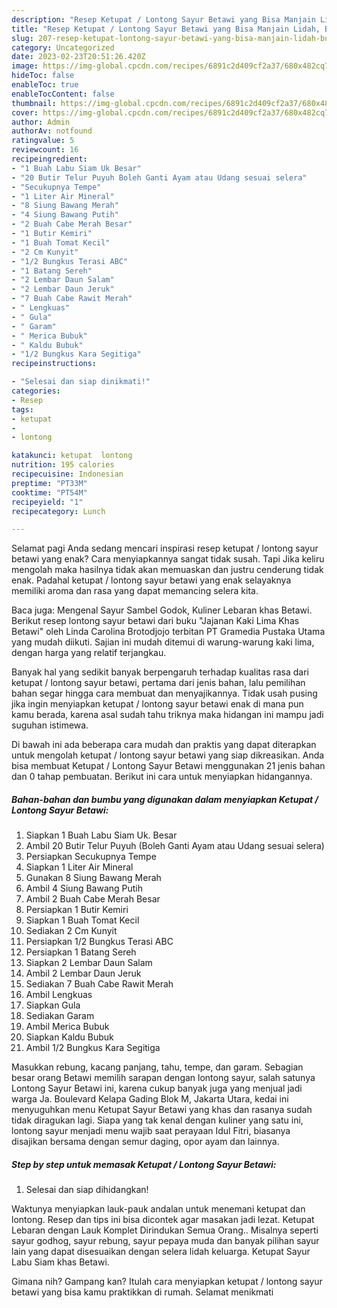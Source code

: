 ```yaml
---
description: "Resep Ketupat / Lontong Sayur Betawi yang Bisa Manjain Lidah, Buat Buka Puasa}"
title: "Resep Ketupat / Lontong Sayur Betawi yang Bisa Manjain Lidah, Buat Buka Puasa}"
slug: 207-resep-ketupat-lontong-sayur-betawi-yang-bisa-manjain-lidah-buat-buka-puasa
category: Uncategorized
date: 2023-02-23T20:51:26.420Z
image: https://img-global.cpcdn.com/recipes/6891c2d409cf2a37/680x482cq70/ketupat-lontong-sayur-betawi-foto-resep-utama.jpg
hideToc: false
enableToc: true
enableTocContent: false
thumbnail: https://img-global.cpcdn.com/recipes/6891c2d409cf2a37/680x482cq70/ketupat-lontong-sayur-betawi-foto-resep-utama.jpg
cover: https://img-global.cpcdn.com/recipes/6891c2d409cf2a37/680x482cq70/ketupat-lontong-sayur-betawi-foto-resep-utama.jpg
author: Admin
authorAv: notfound
ratingvalue: 5
reviewcount: 16
recipeingredient:
- "1 Buah Labu Siam Uk Besar"
- "20 Butir Telur Puyuh Boleh Ganti Ayam atau Udang sesuai selera"
- "Secukupnya Tempe"
- "1 Liter Air Mineral"
- "8 Siung Bawang Merah"
- "4 Siung Bawang Putih"
- "2 Buah Cabe Merah Besar"
- "1 Butir Kemiri"
- "1 Buah Tomat Kecil"
- "2 Cm Kunyit"
- "1/2 Bungkus Terasi ABC"
- "1 Batang Sereh"
- "2 Lembar Daun Salam"
- "2 Lembar Daun Jeruk"
- "7 Buah Cabe Rawit Merah"
- " Lengkuas"
- " Gula"
- " Garam"
- " Merica Bubuk"
- " Kaldu Bubuk"
- "1/2 Bungkus Kara Segitiga"
recipeinstructions:

- "Selesai dan siap dinikmati!"
categories:
- Resep
tags:
- ketupat
- 
- lontong

katakunci: ketupat  lontong 
nutrition: 195 calories
recipecuisine: Indonesian
preptime: "PT33M"
cooktime: "PT54M"
recipeyield: "1"
recipecategory: Lunch

---
```



Selamat pagi Anda sedang mencari inspirasi resep ketupat / lontong sayur betawi yang enak? Cara menyiapkannya sangat tidak susah. Tapi Jika keliru mengolah maka hasilnya tidak akan memuaskan dan justru cenderung tidak enak. Padahal ketupat / lontong sayur betawi yang enak selayaknya memiliki aroma dan rasa yang dapat memancing selera kita.


Baca juga: Mengenal Sayur Sambel Godok, Kuliner Lebaran khas Betawi. Berikut resep lontong sayur betawi dari buku &#34;Jajanan Kaki Lima Khas Betawi&#34; oleh Linda Carolina Brotodjojo terbitan PT Gramedia Pustaka Utama yang mudah diikuti. Sajian ini mudah ditemui di warung-warung kaki lima, dengan harga yang relatif terjangkau.

Banyak hal yang sedikit banyak berpengaruh terhadap kualitas rasa dari ketupat / lontong sayur betawi, pertama dari jenis bahan, lalu pemilihan bahan segar hingga cara membuat dan menyajikannya. Tidak usah pusing jika ingin menyiapkan ketupat / lontong sayur betawi enak di mana pun kamu berada, karena asal sudah tahu triknya maka hidangan ini mampu jadi suguhan istimewa.


Di bawah ini ada beberapa cara mudah dan praktis yang dapat diterapkan untuk mengolah ketupat / lontong sayur betawi yang siap dikreasikan. Anda bisa membuat Ketupat / Lontong Sayur Betawi menggunakan 21 jenis bahan dan 0 tahap pembuatan. Berikut ini cara untuk menyiapkan hidangannya.

<!--inarticleads1-->

##### Bahan-bahan dan bumbu yang digunakan dalam menyiapkan Ketupat / Lontong Sayur Betawi:

1. Siapkan 1 Buah Labu Siam Uk. Besar
1. Ambil 20 Butir Telur Puyuh (Boleh Ganti Ayam atau Udang sesuai selera)
1. Persiapkan Secukupnya Tempe
1. Siapkan 1 Liter Air Mineral
1. Gunakan 8 Siung Bawang Merah
1. Ambil 4 Siung Bawang Putih
1. Ambil 2 Buah Cabe Merah Besar
1. Persiapkan 1 Butir Kemiri
1. Siapkan 1 Buah Tomat Kecil
1. Sediakan 2 Cm Kunyit
1. Persiapkan 1/2 Bungkus Terasi ABC
1. Persiapkan 1 Batang Sereh
1. Siapkan 2 Lembar Daun Salam
1. Ambil 2 Lembar Daun Jeruk
1. Sediakan 7 Buah Cabe Rawit Merah
1. Ambil  Lengkuas
1. Siapkan  Gula
1. Sediakan  Garam
1. Ambil  Merica Bubuk
1. Siapkan  Kaldu Bubuk
1. Ambil 1/2 Bungkus Kara Segitiga


Masukkan rebung, kacang panjang, tahu, tempe, dan garam. Sebagian besar orang Betawi memilih sarapan dengan lontong sayur, salah satunya Lontong Sayur Betawi ini, karena cukup banyak juga yang menjual jadi warga Ja. Boulevard Kelapa Gading Blok M, Jakarta Utara, kedai ini menyuguhkan menu Ketupat Sayur Betawi yang khas dan rasanya sudah tidak diragukan lagi. Siapa yang tak kenal dengan kuliner yang satu ini, lontong sayur menjadi menu wajib saat perayaan Idul Fitri, biasanya disajikan bersama dengan semur daging, opor ayam dan lainnya. 

<!--inarticleads2-->

##### Step by step untuk memasak Ketupat / Lontong Sayur Betawi:


1. Selesai dan siap dihidangkan!

Waktunya menyiapkan lauk-pauk andalan untuk menemani ketupat dan lontong. Resep dan tips ini bisa dicontek agar masakan jadi lezat. Ketupat Lebaran dengan Lauk Komplet Dirindukan Semua Orang.. Misalnya seperti sayur godhog, sayur rebung, sayur pepaya muda dan banyak pilihan sayur lain yang dapat disesuaikan dengan selera lidah keluarga. Ketupat Sayur Labu Siam khas Betawi. 

Gimana nih? Gampang kan? Itulah cara menyiapkan ketupat / lontong sayur betawi yang bisa kamu praktikkan di rumah. Selamat menikmati
